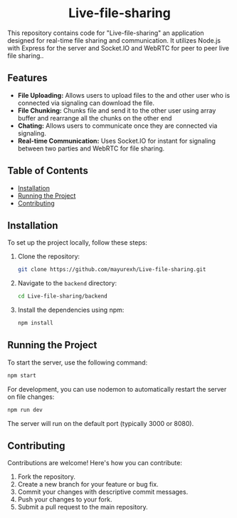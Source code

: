 <div align="center">

# Live-file-sharing

</div>


This repository contains code for "Live-file-sharing" an application designed for real-time file sharing and communication. It utilizes Node.js with Express for the server and Socket.IO and WebRTC for peer to peer live file sharing..

## Features

-   **File Uploading:** Allows users to upload files to the and other user who is connected via signaling can download the file.
-   **File Chunking:** Chunks file and send it to the other user using array buffer and rearrange all the chunks on the other end
-   **Chating:** Allows users to communicate once they are connected via signaling.
-   **Real-time Communication:** Uses Socket.IO for instant for signaling between two parties and WebRTC for file sharing.

## Table of Contents

-   [Installation](#installation)
-   [Running the Project](#running-the-project)
-   [Contributing](#contributing)


## Installation

To set up the project locally, follow these steps:

1.  Clone the repository:
    ```bash
    git clone https://github.com/mayurexh/Live-file-sharing.git
    ```
2.  Navigate to the `backend` directory:
    ```bash
    cd Live-file-sharing/backend
    ```
3.  Install the dependencies using npm:
    ```bash
    npm install
    ```

## Running the Project

To start the server, use the following command:

```bash
npm start
```

For development, you can use nodemon to automatically restart the server on file changes:

```bash
npm run dev
```

The server will run on the default port (typically 3000 or 8080).

## Contributing

Contributions are welcome! Here's how you can contribute:

1.  Fork the repository.
2.  Create a new branch for your feature or bug fix.
3.  Commit your changes with descriptive commit messages.
4.  Push your changes to your fork.
5.  Submit a pull request to the main repository.

